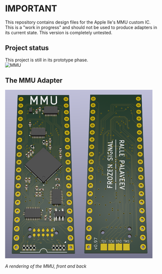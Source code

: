# IMPORTANT
This repository contains design files for the Apple IIe's MMU custom IC. This is a "work in progress" and should not be used to produce adapters in its current state. This version is completely untested.

## Project status
This project is still in its prototype phase.
<br/>
![MMU](https://img.shields.io/badge/3.3_V_Apple_IIe_MMU-UNTESTED-red)<br/>

## The MMU Adapter
<a align="center">
    <img src="/resources/MMU_Raytraced.png" style="width: 480px"/>
</a>
<p><i>A rendering of the MMU, front and back</i></p>
